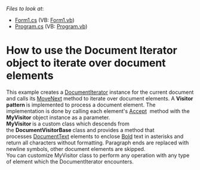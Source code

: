 <!-- default file list -->
*Files to look at*:

* [Form1.cs](./CS/DocumentIteratorExample/Form1.cs) (VB: [Form1.vb](./VB/DocumentIteratorExample/Form1.vb))
* [Program.cs](./CS/DocumentIteratorExample/Program.cs) (VB: [Program.vb](./VB/DocumentIteratorExample/Program.vb))
<!-- default file list end -->
# How to use the Document Iterator object to iterate over document elements


This example creates a <a href="http://help.devexpress.com/#CoreLibraries/clsDevExpressXtraRichEditAPINativeDocumentIteratortopic">DocumentIterator</a> instance for the current document and calls its <a href="http://help.devexpress.com/#CoreLibraries/DevExpressXtraRichEditAPINativeDocumentIterator_MoveNexttopic">MoveNext</a> method to iterate over document elements. A <strong>Visitor pattern </strong>is implemented to process a document element. The implementation is done by calling each element's <a href="http://help.devexpress.com/#CoreLibraries/DevExpressXtraRichEditAPINativeIDocumentElement_Accepttopic">Accept</a>  method with the <strong>MyVisitor</strong> object instance as a parameter. <strong><br>MyVisitor </strong>is a custom class which descends from the <strong>DocumentVisitorBase </strong>class and provides a method that processes <a href="http://help.devexpress.com/#CoreLibraries/clsDevExpressXtraRichEditAPINativeDocumentTexttopic">DocumentText</a> elements to enclose <a href="http://help.devexpress.com/#CoreLibraries/DevExpressXtraRichEditAPINativeCharacterPropertiesBase_Boldtopic">Bold</a> text in asterisks and return all characters without formatting. Paragraph ends are replaced with newline symbols, other document elements are skipped.<br>You can customize MyVisitor class to perform any operation with any type of element which the DocumentIterator encounters.

<br/>


